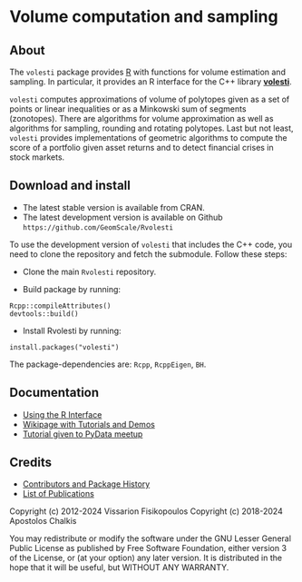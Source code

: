 # Volume computation and sampling

## About
The `volesti` package provides [R](https://www.r-project.org/) with functions for volume estimation and sampling. In particular, it provides an R interface for the C++ library [**volesti**](https://github.com/GeomScale/volesti).

`volesti` computes approximations of volume of polytopes given as a set of points or linear inequalities or as a Minkowski sum of segments (zonotopes). There are algorithms for volume approximation as well as algorithms for sampling, rounding and rotating polytopes. Last but not least, `volesti` provides implementations of geometric algorithms to compute the score of a portfolio given asset returns and to detect financial crises in stock markets.

##  Download and install

* The latest stable version is available from CRAN.
* The latest development version is available on Github `https://github.com/GeomScale/Rvolesti`

To use the development version of `volesti` that includes the C++ code, you need to clone the repository and fetch the submodule. Follow these steps:

* Clone the main `Rvolesti` repository.

* Build package by running:
```
Rcpp::compileAttributes()
devtools::build()
```
* Install Rvolesti by running:
```
install.packages("volesti")
```

The package-dependencies are: `Rcpp`, `RcppEigen`, `BH`.

## Documentation

* [Using the R Interface](https://github.com/GeomScale/volesti/blob/v1.1.1/doc/r_interface.md)
* [Wikipage with Tutorials and Demos](https://github.com/GeomScale/volesti/wiki)
* [Tutorial given to PyData meetup](https://vissarion.github.io/tutorials/volesti_tutorial_pydata.html)

## Credits

* [Contributors and Package History](https://github.com/GeomScale/volesti/blob/v1.1.1/doc/credits.md)
* [List of Publications](https://github.com/GeomScale/volesti/blob/v1.1.1/doc/publications.md)

Copyright (c) 2012-2024 Vissarion Fisikopoulos
Copyright (c) 2018-2024 Apostolos Chalkis

You may redistribute or modify the software under the GNU Lesser General Public License as published by Free Software Foundation, either version 3 of the License, or (at your option) any later version. It is distributed in the hope that it will be useful, but WITHOUT ANY WARRANTY.